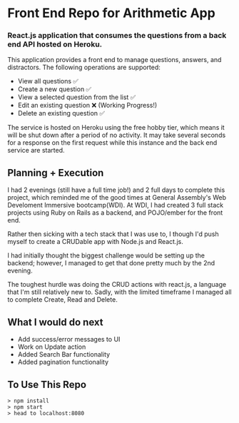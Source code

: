 # Front End Repo for Arithmetic App

### React.js application that consumes the questions from a back end API hosted on Heroku.


This application provides a front end to manage questions, answers, and distractors. The following operations are supported:

-   View all questions ✅
-   Create a new question ✅
-   View a selected question from the list ✅
-   Edit an existing question ❌ (Working Progress!)
-   Delete an existing question ✅

The service is hosted on Heroku using the free hobby tier, which means it will be shut down after a period of no activity. It may take several seconds for a response on the first request while this instance and the back end service are started.

## Planning + Execution
I had 2 evenings (still have a full time job!) and 2 full days to complete this project, which reminded me of the good times at General Assembly's Web Develoment Immersive bootcamp(WDI). At WDI, I had created 3 full stack projects using Ruby on Rails as a backend, and POJO/ember for the front end.

Rather then sicking with a tech stack that I was use to, I though I'd push myself to create a CRUDable app with Node.js and React.js.

I had initially thought the biggest challenge would be setting up the backend; however, I managed to get that done pretty much by the 2nd evening.

The toughest hurdle was doing the CRUD actions with react.js, a language that I'm still relatively new to. Sadly, with the limited timeframe I managed all to complete Create, Read and Delete.

## What I would do next

- Add success/error messages to UI
- Work on Update action
- Added Search Bar functionality
- Added pagination functionality


## To Use This Repo
```
> npm install
> npm start
> head to localhost:8080
```
